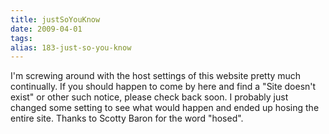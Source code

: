 ```yaml
---
title: justSoYouKnow
date: 2009-04-01
tags: 
alias: 183-just-so-you-know
---
```


I'm screwing around with the host settings of this website pretty much continually.  If you should happen to come by here and find a "Site doesn't exist" or other such notice, please check back soon.  I probably just changed some setting to see what would happen and ended up hosing the entire site.  Thanks to Scotty Baron for the word "hosed".
